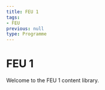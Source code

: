 ```yaml
---
title: FEU 1
tags:
- FEU
previous: null
type: Programme
---
```


# FEU 1

Welcome to the FEU 1 content library.